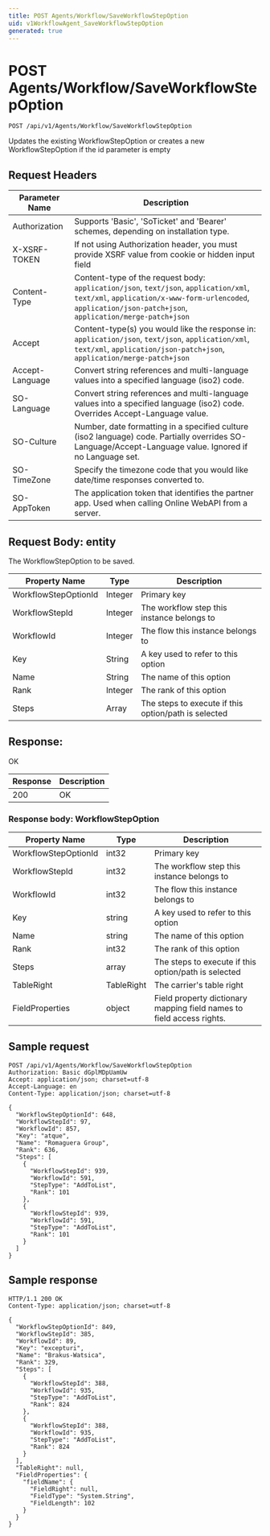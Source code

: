 ```yaml
---
title: POST Agents/Workflow/SaveWorkflowStepOption
uid: v1WorkflowAgent_SaveWorkflowStepOption
generated: true
---
```


# POST Agents/Workflow/SaveWorkflowStepOption

```http
POST /api/v1/Agents/Workflow/SaveWorkflowStepOption
```

Updates the existing WorkflowStepOption or creates a new WorkflowStepOption if the id parameter is empty








## Request Headers

| Parameter Name | Description |
|----------------|-------------|
| Authorization  | Supports 'Basic', 'SoTicket' and 'Bearer' schemes, depending on installation type. |
| X-XSRF-TOKEN   | If not using Authorization header, you must provide XSRF value from cookie or hidden input field |
| Content-Type | Content-type of the request body: `application/json`, `text/json`, `application/xml`, `text/xml`, `application/x-www-form-urlencoded`, `application/json-patch+json`, `application/merge-patch+json` |
| Accept         | Content-type(s) you would like the response in: `application/json`, `text/json`, `application/xml`, `text/xml`, `application/json-patch+json`, `application/merge-patch+json` |
| Accept-Language | Convert string references and multi-language values into a specified language (iso2) code. |
| SO-Language | Convert string references and multi-language values into a specified language (iso2) code. Overrides Accept-Language value. |
| SO-Culture | Number, date formatting in a specified culture (iso2 language) code. Partially overrides SO-Language/Accept-Language value. Ignored if no Language set. |
| SO-TimeZone | Specify the timezone code that you would like date/time responses converted to. |
| SO-AppToken | The application token that identifies the partner app. Used when calling Online WebAPI from a server. |

## Request Body: entity 

The WorkflowStepOption to be saved. 

| Property Name | Type |  Description |
|----------------|------|--------------|
| WorkflowStepOptionId | Integer | Primary key |
| WorkflowStepId | Integer | The workflow step this instance belongs to |
| WorkflowId | Integer | The flow this instance belongs to |
| Key | String | A key used to refer to this option |
| Name | String | The name of this option |
| Rank | Integer | The rank of this option |
| Steps | Array | The steps to execute if this option/path is selected |

## Response:

OK

| Response | Description |
|----------------|-------------|
| 200 | OK |

### Response body: WorkflowStepOption

| Property Name | Type |  Description |
|----------------|------|--------------|
| WorkflowStepOptionId | int32 | Primary key |
| WorkflowStepId | int32 | The workflow step this instance belongs to |
| WorkflowId | int32 | The flow this instance belongs to |
| Key | string | A key used to refer to this option |
| Name | string | The name of this option |
| Rank | int32 | The rank of this option |
| Steps | array | The steps to execute if this option/path is selected |
| TableRight | TableRight | The carrier's table right |
| FieldProperties | object | Field property dictionary mapping field names to field access rights. |

## Sample request

```http!
POST /api/v1/Agents/Workflow/SaveWorkflowStepOption
Authorization: Basic dGplMDpUamUw
Accept: application/json; charset=utf-8
Accept-Language: en
Content-Type: application/json; charset=utf-8

{
  "WorkflowStepOptionId": 648,
  "WorkflowStepId": 97,
  "WorkflowId": 857,
  "Key": "atque",
  "Name": "Romaguera Group",
  "Rank": 636,
  "Steps": [
    {
      "WorkflowStepId": 939,
      "WorkflowId": 591,
      "StepType": "AddToList",
      "Rank": 101
    },
    {
      "WorkflowStepId": 939,
      "WorkflowId": 591,
      "StepType": "AddToList",
      "Rank": 101
    }
  ]
}
```

## Sample response

```http_
HTTP/1.1 200 OK
Content-Type: application/json; charset=utf-8

{
  "WorkflowStepOptionId": 849,
  "WorkflowStepId": 385,
  "WorkflowId": 89,
  "Key": "excepturi",
  "Name": "Brakus-Watsica",
  "Rank": 329,
  "Steps": [
    {
      "WorkflowStepId": 388,
      "WorkflowId": 935,
      "StepType": "AddToList",
      "Rank": 824
    },
    {
      "WorkflowStepId": 388,
      "WorkflowId": 935,
      "StepType": "AddToList",
      "Rank": 824
    }
  ],
  "TableRight": null,
  "FieldProperties": {
    "fieldName": {
      "FieldRight": null,
      "FieldType": "System.String",
      "FieldLength": 102
    }
  }
}
```